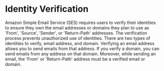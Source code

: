 # Identity Verification

Amazon Simple Email Service (SES) requires users to verify their identities to ensure they own the email addresses or domains they plan to use as 'From', 'Source', 'Sender', or 'Return-Path' addresses. The verification process prevents unauthorized use of identities. There are two types of identities to verify, email address, and domain. Verifying an email address allows you to send emails from that address. If you verify a domain, you can send emails from any address on that domain. Moreover, while sending an email, the 'From' or 'Return-Path' address must be a verified email or domain.